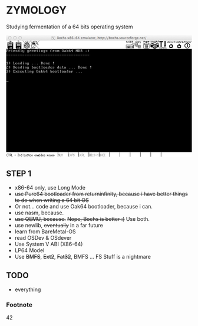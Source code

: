 ZYMOLOGY
========

Studying fermentation of a 64 bits operating system

![First screenshot ever](/first_screenshot_ever.jpg)

STEP 1
------

* x86-64 only, use Long Mode
* ~~use Pure64 bootloader from returninfinity, because i have better things to do when writing a 64 bit OS~~
* Or not... code and use Oak64 bootloader, because i can.
* use nasm, because.
* ~~use QEMU, because.~~ ~~Nope, Bochs is better :)~~ Use both.
* use newlib, ~~eventually~~ in a far future
* learn from BareMetal-OS
* read OSDev & OSdever
* Use System V ABI (X86-64)
* LP64 Model
* Use ~~BMFS~~, ~~Ext2~~, ~~Fat32~~, BMFS ... FS Stuff is a nightmare


## TODO

*  everything



### Footnote

42
